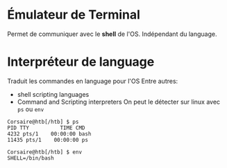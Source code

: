 # Émulateur de Terminal
Permet de communiquer avec le **shell** de l'OS. Indépendant du language.

# Interpréteur de language
Traduit les commandes en language pour l'OS
Entre autres:
* shell scripting languages
* Command and Scripting interpreters
On peut le détecter sur linux avec ```ps``` ou ```env```
```shell
Corsaire@htb[/htb] $ ps
PID TTY          TIME CMD
4232 pts/1    00:00:00 bash
11435 pts/1    00:00:00 ps

Corsaire@htb[/htb] $ env
SHELL=/bin/bash
```